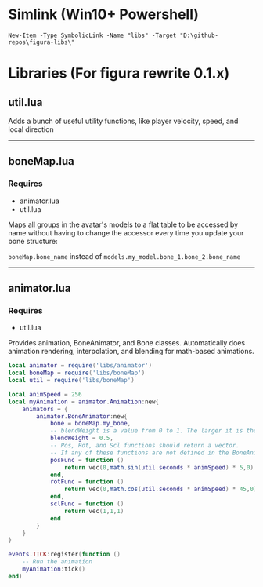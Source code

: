 
# Simlink (Win10+ Powershell)
`New-Item -Type SymbolicLink -Name "libs" -Target "D:\github-repos\figura-libs\"`

# Libraries (For figura rewrite 0.1.x)

## util.lua
Adds a bunch of useful utility functions, like player velocity, speed, and local direction

---
## boneMap.lua
### Requires
- animator.lua
- util.lua

Maps all groups in the avatar's models to a flat table to be accessed by name without having to change the accessor every time you update your bone structure:

`boneMap.bone_name` instead of `models.my_model.bone_1.bone_2.bone_name`

---
## animator.lua
### Requires
- util.lua

Provides animation, BoneAnimator, and Bone classes. Automatically does animation rendering, interpolation, and blending for math-based animations.

```lua
local animator = require('libs/animator')
local boneMap = require('libs/boneMap')
local util = require('libs/boneMap')

local animSpeed = 256
local myAnimation = animator.Animation:new{
	animators = {
		animator.BoneAnimator:new{
			bone = boneMap.my_bone,
			-- blendWeight is a value from 0 to 1. The larger it is the more priority this animation will have when blending on top of others
			blendWeight = 0.5,
			-- Pos, Rot, and Scl functions should return a vector.
			-- If any of these functions are not defined in the BoneAnimator's options, they will be ignored
			posFunc = function ()
				return vec(0,math.sin(util.seconds * animSpeed) * 5,0)
			end,
			rotFunc = function ()
				return vec(0,math.cos(util.seconds * animSpeed) * 45,0)
			end,
			sclFunc = function ()
				return vec(1,1,1)
			end
		}
	}
}

events.TICK:register(function ()
	-- Run the animation
	myAnimation:tick()
end)
```
